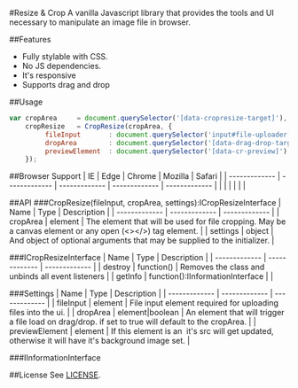 #Resize & Crop
A vanilla Javascript library that provides the tools and UI necessary to manipulate an image file in browser.

##Features
- Fully stylable with CSS.
- No JS dependencies.
- It's responsive
- Supports drag and drop

##Usage
```javascript
var cropArea     = document.querySelector('[data-cropresize-target]'),
    cropResize   = CropResize(cropArea, {
         fileInput       : document.querySelector('input#file-uploader[type="file"]'),
         dropArea        : document.querySelector('[data-drag-drop-target]'),
         previewElement  : document.querySelector('[data-cr-preview]')
    });
```
##Browser Support
| IE        | Edge        | Chrome           | Mozilla           | Safari           |
| ------------- | ------------- | ------------- | ------------- | ------------- |
|    |    |    |    |    |

##API
###CropResize(fileInput, cropArea, settings):ICropResizeInterface
| Name        | Type        | Description           |
| ------------- | ------------- | ------------- |
| cropArea | element | The element that will be used for file cropping. May be a canvas element or any open (<></>) tag element. |
| settings | object | And object of optional arguments that may be supplied to the initializer.  |

###ICropResizeInterface
| Name        | Type        | Description           |
| ------------- | ------------- | ------------- |
| destroy | function() | Removes the class and unbinds all event listeners |
| getInfo | function():IInformationInterface |  |

###Settings
| Name        | Type        | Description           |
| ------------- | ------------- | ------------- |
| fileInput | element | File input element required for uploading files into the ui. |
| dropArea | element|boolean | An element that will trigger a file load on drag/drop. if set to true will default to the cropArea. |
| previewElement | element | If this element is an <img/> it's src will get updated, otherwise it will have it's background image set. |

###IInformationInterface


##License
See [LICENSE](https://github.com/stewil/crop-resize/blob/master/LICENSE.txt).